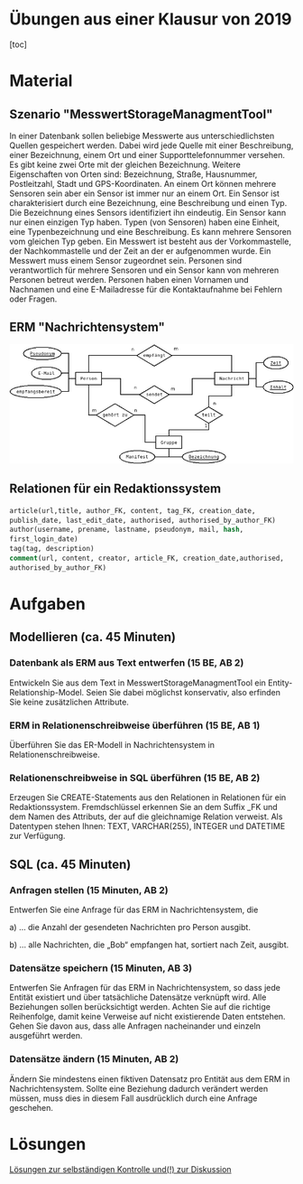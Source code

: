 Übungen aus einer Klausur von 2019
=============

[toc]

# Material

## Szenario "MesswertStorageManagmentTool"

In einer Datenbank sollen beliebige Messwerte aus unterschiedlichsten Quellen gespeichert werden. 
Dabei wird jede Quelle mit einer Beschreibung, einer Bezeichnung, einem Ort und einer Supporttelefonnummer versehen.
Es gibt keine zwei Orte mit der gleichen Bezeichnung. Weitere Eigenschaften von Orten sind:
Bezeichnung, Straße, Hausnummer, Postleitzahl, Stadt und GPS-Koordinaten. An einem Ort können
mehrere Sensoren sein aber ein Sensor ist immer nur an einem Ort. Ein Sensor ist charakterisiert
durch eine Bezeichnung, eine Beschreibung und einen Typ. Die Bezeichnung eines Sensors
identifiziert ihn eindeutig. Ein Sensor kann nur einen einzigen Typ haben. Typen (von Sensoren)
haben eine Einheit, eine Typenbezeichnung und eine Beschreibung. Es kann mehrere Sensoren vom
gleichen Typ geben. Ein Messwert ist besteht aus der Vorkommastelle, der Nachkommastelle und
der Zeit an der er aufgenommen wurde. Ein Messwert muss einem Sensor zugeordnet sein.
Personen sind verantwortlich für mehrere Sensoren und ein Sensor kann von mehreren Personen
betreut werden. Personen haben einen Vornamen und Nachnamen und eine E-Mailadresse für die
Kontaktaufnahme bei Fehlern oder Fragen.

## ERM "Nachrichtensystem"

![!large](Nachrichtensyste_ERM.png)

## Relationen für ein Redaktionssystem

~~~SQL
article(url,title, author_FK, content, tag_FK, creation_date,
publish_date, last_edit_date, authorised, authorised_by_author_FK)
author(username, prename, lastname, pseudonym, mail, hash,
first_login_date)
tag(tag, description)
comment(url, content, creator, article_FK, creation_date,authorised,
authorised_by_author_FK)
~~~

# Aufgaben

## Modellieren (ca. 45 Minuten)

### Datenbank als ERM aus Text entwerfen (15 BE, AB 2)

Entwickeln Sie aus dem Text in MesswertStorageManagmentTool ein Entity-Relationship-Model. Seien Sie dabei möglichst konservativ, also erfinden Sie keine zusätzlichen Attribute.


### ERM in Relationenschreibweise überführen (15 BE, AB 1)

Überführen Sie das ER-Modell in Nachrichtensystem in Relationenschreibweise.

### Relationenschreibweise in SQL überführen (15 BE, AB 2)

Erzeugen Sie CREATE-Statements aus den Relationen in Relationen für ein Redaktionssystem.
Fremdschlüssel erkennen Sie an dem Suffix _FK und dem Namen des Attributs, der auf die
gleichnamige Relation verweist. Als Datentypen stehen Ihnen: TEXT, VARCHAR(255), INTEGER
und DATETIME zur Verfügung.

## SQL (ca. 45 Minuten)

### Anfragen stellen (15 Minuten, AB 2)

Entwerfen Sie eine Anfrage für das ERM in Nachrichtensystem, die

a) ... die Anzahl der gesendeten Nachrichten pro Person ausgibt.

b) ... alle Nachrichten, die „Bob“ empfangen hat, sortiert nach Zeit, ausgibt.

### Datensätze speichern (15 Minuten, AB 3)

Entwerfen Sie Anfragen für das ERM in Nachrichtensystem, so dass jede Entität existiert und über
tatsächliche Datensätze verknüpft wird. Alle Beziehungen sollen berücksichtigt werden. Achten Sie
auf die richtige Reihenfolge, damit keine Verweise auf nicht existierende Daten entstehen. Gehen
Sie davon aus, dass alle Anfragen nacheinander und einzeln ausgeführt werden.

### Datensätze ändern (15 Minuten, AB 2)

Ändern Sie mindestens einen fiktiven Datensatz pro Entität aus dem ERM in Nachrichtensystem.
Sollte eine Beziehung dadurch verändert werden müssen, muss dies in diesem Fall ausdrücklich
durch eine Anfrage geschehen.

# Lösungen

[Lösungen zur selbständigen Kontrolle und(!) zur Diskussion](07_Klausurvorbereitung_Modelle_SQL_Lösungen.md)
